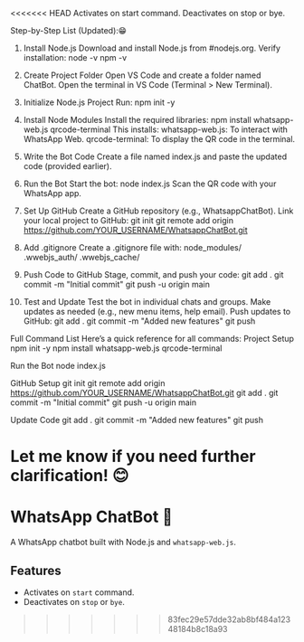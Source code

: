 <<<<<<< HEAD
Activates on start command.
Deactivates on stop or bye.

Step-by-Step List (Updated):😁
1. Install Node.js
Download and install Node.js from #nodejs.org.
Verify installation:
node -v
npm -v

2. Create Project Folder
Open VS Code and create a folder named ChatBot.
Open the terminal in VS Code (Terminal > New Terminal).

3. Initialize Node.js Project
Run:
npm init -y

4. Install Node Modules
Install the required libraries:
npm install whatsapp-web.js qrcode-terminal
This installs:
	whatsapp-web.js: To interact with WhatsApp Web.
	qrcode-terminal: To display the QR code in the terminal.

5. Write the Bot Code
Create a file named index.js and paste the updated code (provided earlier).


6. Run the Bot
Start the bot:
node index.js
Scan the QR code with your WhatsApp app.

7. Set Up GitHub
Create a GitHub repository (e.g., WhatsappChatBot).
Link your local project to GitHub:
git init
git remote add origin https://github.com/YOUR_USERNAME/WhatsappChatBot.git


8. Add .gitignore
Create a .gitignore file with:
node_modules/
.wwebjs_auth/
.wwebjs_cache/


9. Push Code to GitHub
Stage, commit, and push your code:
git add .
git commit -m "Initial commit"
git push -u origin main


10. Test and Update
Test the bot in individual chats and groups.
Make updates as needed (e.g., new menu items, help email).
Push updates to GitHub:
git add .
git commit -m "Added new features"
git push


Full Command List
Here’s a quick reference for all commands:
Project Setup
npm init -y
npm install whatsapp-web.js qrcode-terminal

Run the Bot
node index.js

GitHub Setup
git init
git remote add origin https://github.com/YOUR_USERNAME/WhatsappChatBot.git
git add .
git commit -m "Initial commit"
git push -u origin main

Update Code
git add .
git commit -m "Added new features"
git push

Let me know if you need further clarification! 😊
=======
# WhatsApp ChatBot 🤖

A WhatsApp chatbot built with Node.js and `whatsapp-web.js`.

## Features
- Activates on `start` command.
- Deactivates on `stop` or `bye`.
>>>>>>> 83fec29e57dde32ab8bf484a12348184b8c18a93
